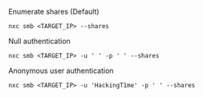 
Enumerate shares (Default)
```
nxc smb <TARGET_IP> --shares
```
Null authentication
```
nxc smb <TARGET_IP> -u ' ' -p ' ' --shares
```
Anonymous user authentication
```
nxc smb <TARGET_IP> -u 'HackingT1me' -p ' ' --shares
```